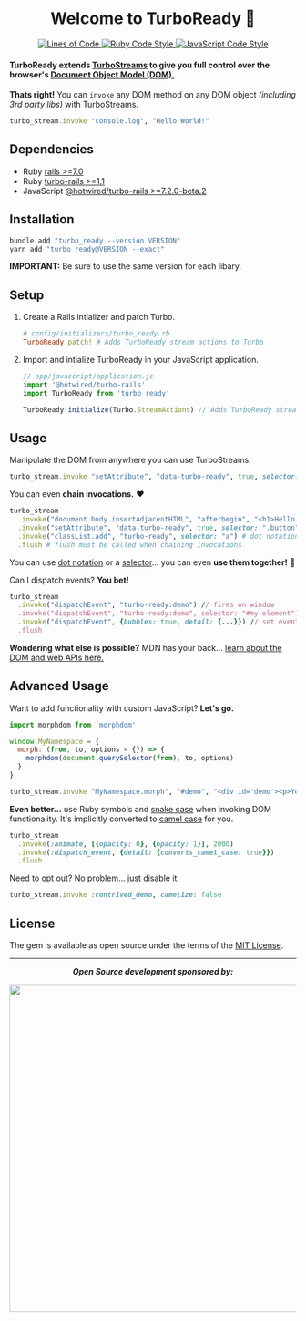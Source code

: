 <p align="center">
  <h1 align="center">Welcome to TurboReady 👋</h1>
  <p align="center">
    <a href="http://blog.codinghorror.com/the-best-code-is-no-code-at-all/" target="_blank">
      <img alt="Lines of Code" src="https://img.shields.io/badge/lines_of_code-275-brightgreen.svg?style=flat" />
    </a>
    <a href="https://github.com/testdouble/standard" target="_blank">
      <img alt="Ruby Code Style" src="https://img.shields.io/badge/Ruby_Code_Style-standard-brightgreen.svg" />
    </a>
    <a href="https://github.com/sheerun/prettier-standard" target="_blank">
      <img alt="JavaScript Code Style" src="https://img.shields.io/badge/JavaScript_Code_Style-prettier_standard-ff69b4.svg" />
    </a>
  </p>
</p>

#### TurboReady extends [TurboStreams](https://turbo.hotwired.dev/reference/streams) to give you full control over the browser's [Document Object Model (DOM).](https://developer.mozilla.org/en-US/docs/Web/API/Document_Object_Model)

**Thats right!**
You can `invoke` any DOM method on any DOM object *(including 3rd party libs)* with TurboStreams.

```ruby
turbo_stream.invoke "console.log", "Hello World!"
```

## Dependencies

- Ruby [rails >=7.0](https://rubygems.org/gems/rails)
- Ruby [turbo-rails >=1.1](https://rubygems.org/gems/turbo-rails)
- JavaScript [@hotwired/turbo-rails >=7.2.0-beta.2](https://yarnpkg.com/package/@hotwired/turbo-rails)

## Installation

```sh
bundle add "turbo_ready --version VERSION"
yarn add "turbo_ready@VERSION --exact"
```

**IMPORTANT:** Be sure to use the same version for each libary.

## Setup

1. Create a Rails intializer and patch Turbo.

    ```ruby
    # config/initializers/turbo_ready.rb
    TurboReady.patch! # Adds TurboReady stream actions to Turbo
    ```
2. Import and intialize TurboReady in your JavaScript application.

    ```js
    // app/javascript/application.js
    import '@hotwired/turbo-rails'
    import TurboReady from 'turbo_ready'

    TurboReady.initialize(Turbo.StreamActions) // Adds TurboReady stream actions to Turbo
    ```

## Usage

Manipulate the DOM from anywhere you can use TurboStreams.

```ruby
turbo_stream.invoke "setAttribute", "data-turbo-ready", true, selector: ".button"
```

You can even **chain invocations.** ❤️

```ruby
turbo_stream
  .invoke("document.body.insertAdjacentHTML", "afterbegin", "<h1>Hello World!</h1>") # dot notation
  .invoke("setAttribute", "data-turbo-ready", true, selector: ".button") # selector
  .invoke("classList.add", "turbo-ready", selector: "a") # dot notation + selector
  .flush # flush must be called when chaining invocations
```

You can use [dot notation](https://developer.mozilla.org/en-US/docs/Web/JavaScript/Reference/Operators/Property_accessors#dot_notation) or a [selector](https://developer.mozilla.org/en-US/docs/Web/API/Document/querySelectorAll)... you can even **use them together!** 🤯

Can I dispatch events? **You bet!**

```ruby
turbo_stream
  .invoke("dispatchEvent", "turbo-ready:demo") // fires on window
  .invoke("dispatchEvent", "turbo-ready:demo", selector: "#my-element") // fires on matching element(s)
  .invoke("dispatchEvent", {bubbles: true, detail: {...}}) // set event options
  .flush
```

**Wondering what else is possible?**
MDN has your back... [learn about the DOM and web APIs here.](https://developer.mozilla.org/en-US/docs/Web/API.)

## Advanced Usage

Want to add functionality with custom JavaScript? **Let's go.**

```js
import morphdom from 'morphdom'

window.MyNamespace = {
  morph: (from, to, options = {}) => {
    morphdom(document.querySelector(from), to, options)
  }
}
```

```ruby
turbo_stream.invoke "MyNamespace.morph", "#demo", "<div id='demo'><p>You've changed...</p></div>", {childrenOnly: true}
```

**Even better...** use Ruby symbols and [snake case](https://en.wikipedia.org/wiki/Snake_case) when invoking DOM functionality.
It's implicitly converted to [camel case](https://en.wikipedia.org/wiki/Camel_case) for you.

```ruby
turbo_stream
  .invoke(:animate, [{opacity: 0}, {opacity: 1}], 2000)
  .invoke(:dispatch_event, {detail: {converts_camel_case: true}})
  .flush
```

Need to opt out? No problem... just disable it.

```ruby
turbo_stream.invoke :contrived_demo, camelize: false
```

## License

The gem is available as open source under the terms of the [MIT License](https://opensource.org/licenses/MIT).

---

<p align="center">
  <strong><em>Open Source development sponsored by:</em></strong>
</p>

<p align="center">
  <a href="https://www.clickfunnels.com?utm_source=hopsoft&utm_medium=open-source&utm_campaign=turbo_ready">
    <img src="https://images.clickfunnel.com/uploads/digital_asset/file/176632/clickfunnels-dark-logo.svg" width="575" />
  </a>
</p>

